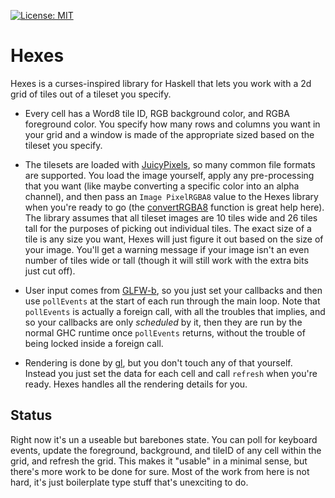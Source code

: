 [![License: MIT](https://img.shields.io/badge/License-MIT-yellow.svg)](https://opensource.org/licenses/MIT)

# Hexes

Hexes is a curses-inspired library for Haskell that lets you work with a 2d grid
of tiles out of a tileset you specify.

* Every cell has a Word8 tile ID, RGB background color, and RGBA foreground
  color. You specify how many rows and columns you want in your grid and a
  window is made of the appropriate sized based on the tileset you specify.

* The tilesets are loaded with
  [JuicyPixels](https://hackage.haskell.org/package/JuicyPixels), so many common
  file formats are supported. You load the image yourself, apply any
  pre-processing that you want (like maybe converting a specific color into an
  alpha channel), and then pass an `Image PixelRGBA8` value to the Hexes library
  when you're ready to go (the
  [convertRGBA8](https://hackage.haskell.org/package/JuicyPixels-3.2.8.1/docs/Codec-Picture.html#v:convertRGBA8)
  function is great help here). The library assumes that all tileset images are
  10 tiles wide and 26 tiles tall for the purposes of picking out individual
  tiles. The exact size of a tile is any size you want, Hexes will just figure
  it out based on the size of your image. You'll get a warning message if your
  image isn't an even number of tiles wide or tall (though it will still work
  with the extra bits just cut off).

* User input comes from [GLFW-b](https://hackage.haskell.org/package/GLFW-b), so
  you just set your callbacks and then use `pollEvents` at the start of each run
  through the main loop. Note that `pollEvents` is actually a foreign call, with
  all the troubles that implies, and so your callbacks are only _scheduled_ by
  it, then they are run by the normal GHC runtime once `pollEvents` returns,
  without the trouble of being locked inside a foreign call.

* Rendering is done by [gl](https://hackage.haskell.org/package/gl), but you
  don't touch any of that yourself. Instead you just set the data for each cell
  and call `refresh` when you're ready. Hexes handles all the rendering details
  for you.

## Status

Right now it's un a useable but barebones state. You can poll for keyboard
events, update the foreground, background, and tileID of any cell within the
grid, and refresh the grid. This makes it "usable" in a minimal sense, but
there's more work to be done for sure. Most of the work from here is not hard,
it's just boilerplate type stuff that's unexciting to do.
